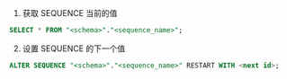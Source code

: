 1. 获取 SEQUENCE 当前的值

```sql
SELECT * FROM "<schema>"."<sequence_name>";
```

2. 设置 SEQUENCE 的下一个值


```sql
ALTER SEQUENCE "<schema>"."<sequence_name>" RESTART WITH <next id>;
```